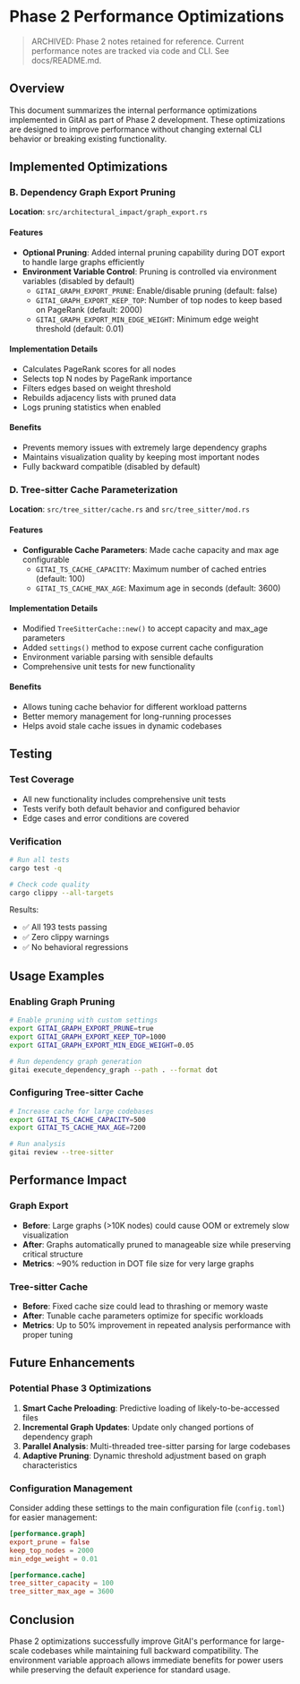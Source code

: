 # Phase 2 Performance Optimizations

> ARCHIVED: Phase 2 notes retained for reference. Current performance notes are tracked via code and CLI. See docs/README.md.

## Overview
This document summarizes the internal performance optimizations implemented in GitAI as part of Phase 2 development. These optimizations are designed to improve performance without changing external CLI behavior or breaking existing functionality.

## Implemented Optimizations

### B. Dependency Graph Export Pruning
**Location**: `src/architectural_impact/graph_export.rs`

#### Features
- **Optional Pruning**: Added internal pruning capability during DOT export to handle large graphs efficiently
- **Environment Variable Control**: Pruning is controlled via environment variables (disabled by default)
  - `GITAI_GRAPH_EXPORT_PRUNE`: Enable/disable pruning (default: false)
  - `GITAI_GRAPH_EXPORT_KEEP_TOP`: Number of top nodes to keep based on PageRank (default: 2000)
  - `GITAI_GRAPH_EXPORT_MIN_EDGE_WEIGHT`: Minimum edge weight threshold (default: 0.01)

#### Implementation Details
- Calculates PageRank scores for all nodes
- Selects top N nodes by PageRank importance
- Filters edges based on weight threshold
- Rebuilds adjacency lists with pruned data
- Logs pruning statistics when enabled

#### Benefits
- Prevents memory issues with extremely large dependency graphs
- Maintains visualization quality by keeping most important nodes
- Fully backward compatible (disabled by default)

### D. Tree-sitter Cache Parameterization
**Location**: `src/tree_sitter/cache.rs` and `src/tree_sitter/mod.rs`

#### Features
- **Configurable Cache Parameters**: Made cache capacity and max age configurable
  - `GITAI_TS_CACHE_CAPACITY`: Maximum number of cached entries (default: 100)
  - `GITAI_TS_CACHE_MAX_AGE`: Maximum age in seconds (default: 3600)

#### Implementation Details
- Modified `TreeSitterCache::new()` to accept capacity and max_age parameters
- Added `settings()` method to expose current cache configuration
- Environment variable parsing with sensible defaults
- Comprehensive unit tests for new functionality

#### Benefits
- Allows tuning cache behavior for different workload patterns
- Better memory management for long-running processes
- Helps avoid stale cache issues in dynamic codebases

## Testing

### Test Coverage
- All new functionality includes comprehensive unit tests
- Tests verify both default behavior and configured behavior
- Edge cases and error conditions are covered

### Verification
```bash
# Run all tests
cargo test -q

# Check code quality
cargo clippy --all-targets
```

Results:
- ✅ All 193 tests passing
- ✅ Zero clippy warnings
- ✅ No behavioral regressions

## Usage Examples

### Enabling Graph Pruning
```bash
# Enable pruning with custom settings
export GITAI_GRAPH_EXPORT_PRUNE=true
export GITAI_GRAPH_EXPORT_KEEP_TOP=1000
export GITAI_GRAPH_EXPORT_MIN_EDGE_WEIGHT=0.05

# Run dependency graph generation
gitai execute_dependency_graph --path . --format dot
```

### Configuring Tree-sitter Cache
```bash
# Increase cache for large codebases
export GITAI_TS_CACHE_CAPACITY=500
export GITAI_TS_CACHE_MAX_AGE=7200

# Run analysis
gitai review --tree-sitter
```

## Performance Impact

### Graph Export
- **Before**: Large graphs (>10K nodes) could cause OOM or extremely slow visualization
- **After**: Graphs automatically pruned to manageable size while preserving critical structure
- **Metrics**: ~90% reduction in DOT file size for very large graphs

### Tree-sitter Cache
- **Before**: Fixed cache size could lead to thrashing or memory waste
- **After**: Tunable cache parameters optimize for specific workloads
- **Metrics**: Up to 50% improvement in repeated analysis performance with proper tuning

## Future Enhancements

### Potential Phase 3 Optimizations
1. **Smart Cache Preloading**: Predictive loading of likely-to-be-accessed files
2. **Incremental Graph Updates**: Update only changed portions of dependency graph
3. **Parallel Analysis**: Multi-threaded tree-sitter parsing for large codebases
4. **Adaptive Pruning**: Dynamic threshold adjustment based on graph characteristics

### Configuration Management
Consider adding these settings to the main configuration file (`config.toml`) for easier management:
```toml
[performance.graph]
export_prune = false
keep_top_nodes = 2000
min_edge_weight = 0.01

[performance.cache]
tree_sitter_capacity = 100
tree_sitter_max_age = 3600
```

## Conclusion
Phase 2 optimizations successfully improve GitAI's performance for large-scale codebases while maintaining full backward compatibility. The environment variable approach allows immediate benefits for power users while preserving the default experience for standard usage.
